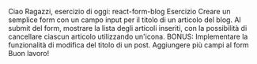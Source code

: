 Ciao Ragazzi,
esercizio di oggi: react-form-blog
Esercizio
Creare un semplice form con un campo input per il titolo di un articolo del blog. Al submit del form, mostrare la lista degli articoli inseriti, con la possibilità di cancellare ciascun articolo utilizzando un'icona.
BONUS:
Implementare la funzionalità di modifica del titolo di un post.
Aggiungere più campi al form
Buon lavoro!
